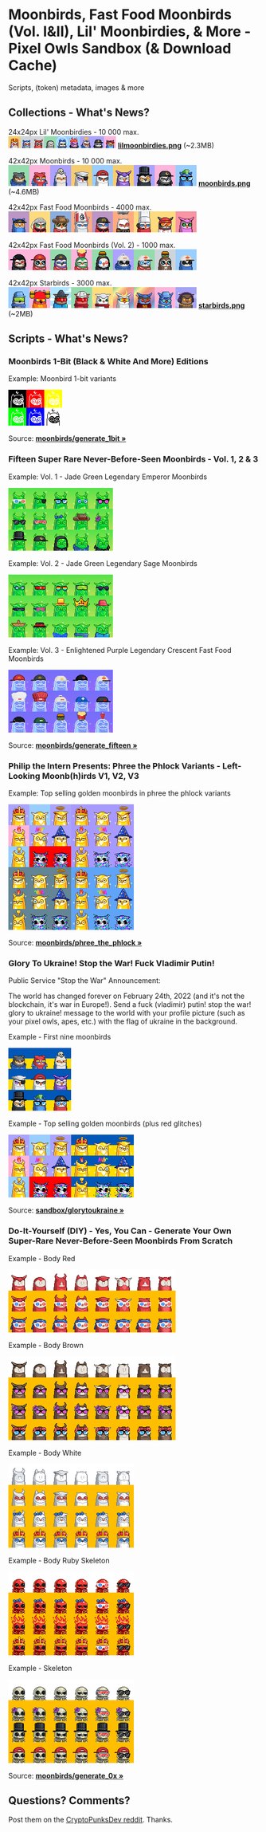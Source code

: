 #  Moonbirds, Fast Food Moonbirds (Vol. I&II), Lil' Moonbirdies, & More - Pixel Owls Sandbox (& Download Cache)


Scripts, (token) metadata, images & more



## Collections - What's News?

24x24px Lil' Moonbirdies - 10 000 max. <br>
![](i/lilmoonbirdies-strip.png)    [**lilmoonbirdies.png**](https://github.com/pixelartexchange/collections/blob/master/lilmoonbirdies/lilmoonbirdies-24x24.png) (~2.3MB)

42x42px Moonbirds - 10 000 max. <br>
![](i/moonbirds-strip.png)     [**moonbirds.png**](https://github.com/pixelartexchange/collections/blob/master/moonbirds/moonbirds-42x42.png) (~4.6MB)

42x42px Fast Food Moonbirds - 4000 max. <br>
![](i/fastfoodmoonbirds-strip.png)

42x42px Fast Food Moonbirds (Vol. 2) - 1000 max. <br>
![](i/fastfoodmoonbirds-ii-strip.png)

42x42px Starbirds - 3000 max. <br>
![](i/starbirds-strip.png)   [**starbirds.png**](https://github.com/pixelartexchange/collections/blob/master/starbirds/starbirds-42x42.png) (~2MB)




## Scripts - What's News?

### Moonbirds 1-Bit (Black & White And More) Editions

Example: Moonbird 1-bit variants

![](i/moonbirds-1bit.png)

Source: [**moonbirds/generate_1bit »**](moonbirds/generate_1bit.rb)


### Fifteen Super Rare Never-Before-Seen Moonbirds - Vol. 1, 2 & 3

Example: Vol. 1 - Jade Green Legendary Emperor Moonbirds

![](i/moonbirds-jade_green.png)

Example: Vol. 2  - Jade Green Legendary Sage Moonbirds

![](i/moonbirds-jade_green-ii.png)

Example: Vol. 3 -  Enlightened Purple Legendary Crescent Fast Food Moonbirds

![](i/moonbirds-enlightened_purple.png)


Source: [**moonbirds/generate_fifteen »**](moonbirds/generate_fifteen.rb)




### Philip the Intern Presents: Phree the Phlock Variants - Left-Looking Moonb(h)irds V1, V2, V3

Example: Top selling golden moonbirds in phree the phlock variants

![](i/phree_the_phlock.png)

Source: [**moonbirds/phree_the_phlock »**](moonbirds/phree_the_phlock.rb)




### Glory To Ukraine! Stop the War! Fuck Vladimir Putin!

Public Service "Stop the War" Announcement:

The world has changed forever on February 24th, 2022
(and it's not the blockchain, it's war in Europe!).
Send a fuck (vladimir) putin! stop the war! glory to ukraine! message
to the world with your profile picture (such as your pixel owls, apes, etc.) with the flag of ukraine  in the background.


Example - First nine moonbirds

![](i/moonbirds-ukraine.png)


Example - Top selling golden moonbirds (plus red glitches)

![](i/moonbirds-ukraine-golden.png)

Source: [**sandbox/glorytoukraine »**](sandbox/glorytoukraine.rb)



### Do-It-Yourself (DIY) - Yes, You Can - Generate Your Own Super-Rare Never-Before-Seen Moonbirds From Scratch


Example - Body Red

![](i/moonbirds-bodies_red.png)


Example - Body Brown

![](i/moonbirds-bodies_brown.png)

Example - Body White

![](i/moonbirds-bodies_white.png)

Example - Body Ruby Skeleton

![](i/moonbirds-bodies_ruby_skeleton.png)

Example - Skeleton

![](i/moonbirds-bodies_skeleton.png)

Source: [**moonbirds/generate_0x »**](moonbirds/generate_0x.rb)



## Questions? Comments?

Post them on the [CryptoPunksDev reddit](https://old.reddit.com/r/CryptoPunksDev). Thanks.



